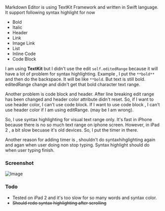 Markdown Editor is using TextKit Framework and written in Swift language.
It support following syntax highlight for now

- Bold
- Italic
- Header
- Link
- Image Link
- List
- Inline Code
- Code Block

I am using **TextKit** but I didn't use the edit `self.editedRange` because it will have a lot of problem for syntax highlighting. Example , I put the `**bold**` and then do the backspace. It will be like `**bold`. But text is still bold. editedRange change and didn't get that bold character text range.

Another problem is code block and header. After line breaking edit range has been changed and header color attribute didn't reset. So, if I want to use header color, I can't use code block. If I want to use code block , I can't use header color if I am using editRange. (may be I am wrong).

So, I use syntax highlighting for visual text range only. It's fast in iPhone because there is no so much text range on iphone screen. However, in iPad 2 , a bit slow becuase it's old devices. So, I put the timer in there.

Another reason for adding timer is , shouldn't do syntaxhihglighting again and agan when user doing non stop typing. Syntax highlight should do when user typing finish.

### Screenshot

![Image](http://cl.ly/Y87e/Screen%20Shot%202014-10-21%20at%2012.39.32%20am.png)

### Todo

- Tested on iPad 2 and it's too slow for so many words and syntax color.
- ~~Should redo syntax highlighting after scrolling~~ 
